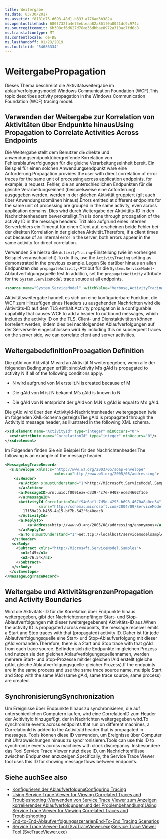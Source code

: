 ```yaml
---
title: Weitergabe
ms.date: 03/30/2017
ms.assetid: f8181e75-d693-48d1-b333-a776ad3b382a
ms.openlocfilehash: 680f732fa4e75eb1eaa82a861f0a0021dc9c974c
ms.sourcegitcommit: 6b308cf6d627d78ee36dbbae8972a310ac7fd6c8
ms.translationtype: MT
ms.contentlocale: de-DE
ms.lasthandoff: 01/23/2019
ms.locfileid: "54686334"
---
```

# <a name="propagation"></a><span data-ttu-id="6ebdc-102">Weitergabe</span><span class="sxs-lookup"><span data-stu-id="6ebdc-102">Propagation</span></span>
<span data-ttu-id="6ebdc-103">Dieses Thema beschreibt die Aktivitätsweitergabe im ablaufverfolgungsmodell Windows Communication Foundation (WCF).</span><span class="sxs-lookup"><span data-stu-id="6ebdc-103">This topic describes activity propagation in the Windows Communication Foundation (WCF) tracing model.</span></span>  
  
## <a name="using-propagation-to-correlate-activities-across-endpoints"></a><span data-ttu-id="6ebdc-104">Verwenden der Weitergabe zur Korrelation von Aktivitäten über Endpunkte hinaus</span><span class="sxs-lookup"><span data-stu-id="6ebdc-104">Using Propagation to Correlate Activities Across Endpoints</span></span>  
 <span data-ttu-id="6ebdc-105">Die Weitergabe stellt dem Benutzer die direkte und anwendungsendpunktübergreifende Korrelation von Fehlerablaufverfolgungen für die gleiche Verarbeitungseinheit bereit. Ein Beispiel für einen solchen Anwendungsendpunkt wäre eine Anforderung.</span><span class="sxs-lookup"><span data-stu-id="6ebdc-105">Propagation provides the user with direct correlation of error traces for the same unit of processing across application endpoints, for example, a request.</span></span> <span data-ttu-id="6ebdc-106">Fehler, die an unterschiedlichen Endpunkten für die gleiche Verarbeitungseinheit (beispielsweise eine Anforderung) ausgegeben werden, werden in der gleichen Aktivität gruppiert (gilt auch über Anwendungsdomänen hinaus).</span><span class="sxs-lookup"><span data-stu-id="6ebdc-106">Errors emitted at different endpoints for the same unit of processing are grouped in the same activity, even across application domains.</span></span> <span data-ttu-id="6ebdc-107">Dies wird durch Weitergabe der Aktivitäts-ID in den Nachrichtenheadern bewerkstelligt.</span><span class="sxs-lookup"><span data-stu-id="6ebdc-107">This is done through propagation of the activity ID in the message headers.</span></span> <span data-ttu-id="6ebdc-108">Tritt also aufgrund eines internen Serverfehlers ein Timeout für einen Client auf, erscheinen beide Fehler bei der direkten Korrelation in der gleichen Aktivität.</span><span class="sxs-lookup"><span data-stu-id="6ebdc-108">Therefore, if a client times out because of an internal error in the server, both errors appear in the same activity for direct correlation.</span></span>  
  
 <span data-ttu-id="6ebdc-109">Verwenden Sie hierzu die `ActivityTracing`-Einstellung (wie im vorherigen Beispiel veranschaulicht).</span><span class="sxs-lookup"><span data-stu-id="6ebdc-109">To do this, use the `ActivityTracing` setting as demonstrated in the previous example.</span></span> <span data-ttu-id="6ebdc-110">Legen Sie darüber hinaus an allen Endpunkten das `propagateActivity`-Attribut für die `System.ServiceModel`-Ablaufverfolgungsquelle fest.</span><span class="sxs-lookup"><span data-stu-id="6ebdc-110">In addition, set the `propagateActivity` attribute for the `System.ServiceModel` trace source at all endpoints.</span></span>  
  
```xml  
<source name="System.ServiceModel" switchValue="Verbose,ActivityTracing" propagateActivity="true" >  
```  
  
 <span data-ttu-id="6ebdc-111">Aktivitätsweitergabe handelt es sich um eine konfigurierbare Funktion, die WCF zum Hinzufügen eines Headers zu ausgehenden Nachrichten wird die Aktivitäts-ID auf dem TLS enthält.</span><span class="sxs-lookup"><span data-stu-id="6ebdc-111">Activity propagation is a configurable capability that causes WCF to add a header to outbound messages, which includes the activity ID on the TLS.</span></span> <span data-ttu-id="6ebdc-112">Client- und Dienstaktivitäten können korreliert werden, indem dies bei nachfolgenden Ablaufverfolgungen auf der Serverseite eingeschlossen wird.</span><span class="sxs-lookup"><span data-stu-id="6ebdc-112">By including this on subsequent traces on the server side, we can correlate client and server activities.</span></span>  
  
## <a name="propagation-definition"></a><span data-ttu-id="6ebdc-113">Weitergabedefinition</span><span class="sxs-lookup"><span data-stu-id="6ebdc-113">Propagation Definition</span></span>  
 <span data-ttu-id="6ebdc-114">Die gAId von Aktivität M wird an Aktivität N weitergegeben, wenn alle der folgenden Bedingungen erfüllt sind:</span><span class="sxs-lookup"><span data-stu-id="6ebdc-114">Activity M’s gAId is propagated to activity N if all of the following conditions apply.</span></span>  
  
-   <span data-ttu-id="6ebdc-115">N wird aufgrund von M erstellt.</span><span class="sxs-lookup"><span data-stu-id="6ebdc-115">N is created because of M</span></span>  
  
-   <span data-ttu-id="6ebdc-116">Die gAId von M ist N bekannt.</span><span class="sxs-lookup"><span data-stu-id="6ebdc-116">M’s gAId is known to N</span></span>  
  
-   <span data-ttu-id="6ebdc-117">Die gAId von N entspricht der gAId von M.</span><span class="sxs-lookup"><span data-stu-id="6ebdc-117">N's gAId is equal to M’s gAId.</span></span>  
  
 <span data-ttu-id="6ebdc-118">Die gAId wird über den ActivityId-Nachrichtenheader weitergegeben (wie im folgenden XML-Schema gezeigt):</span><span class="sxs-lookup"><span data-stu-id="6ebdc-118">The gAId is propagated through the ActivityId message header, as illustrated in the following XML schema.</span></span>  
  
```xml  
<xsd:element name="ActivityId" type="integer" minOccurs="0">  
  <xsd:attribute name="CorrelationId" type="integer" minOccurs="0"/>  
</xsd:element>  
```  
  
 <span data-ttu-id="6ebdc-119">Im Folgenden finden Sie ein Beispiel für den Nachrichtenheader:</span><span class="sxs-lookup"><span data-stu-id="6ebdc-119">The following is an example of the message header.</span></span>  
  
```xml  
<MessageLogTraceRecord>  
  <s:Envelope xmlns:s="http://www.w3.org/2003/05/soap-envelope"
                      xmlns:a="http://www.w3.org/2005/08/addressing">  
    <s:Header>  
      <a:Action s:mustUnderstand="1">http://Microsoft.ServiceModel.Samples/ICalculator/Subtract  
      </a:Action>  
      <a:MessageID>urn:uuid:f0091eae-d339-4c7e-9408-ece34602f1ce  
      </a:MessageID>  
      <ActivityId CorrelationId="f94c6af1-7d5d-4295-b693-4670a8a0ce34"
               xmlns="http://schemas.microsoft.com/2004/09/ServiceModel/Diagnostics">  
        17f59a29-b435-4a15-bf7b-642ffc40eac8  
      </ActivityId>  
      <a:ReplyTo>  
          <a:Address>http://www.w3.org/2005/08/addressing/anonymous</a:Address>  
      </a:ReplyTo>  
      <a:To s:mustUnderstand="1">net.tcp://localhost/servicemodelsamples/service</a:To>  
   </s:Header>  
   <s:Body>  
     <Subtract xmlns="http://Microsoft.ServiceModel.Samples">  
       <n1>145</n1>  
       <n2>76.54</n2>  
     </Subtract>  
   </s:Body>  
  </s:Envelope>  
</MessageLogTraceRecord>  
```  
  
## <a name="propagation-and-activity-boundaries"></a><span data-ttu-id="6ebdc-120">Weitergabe und Aktivitätsgrenzen</span><span class="sxs-lookup"><span data-stu-id="6ebdc-120">Propagation and Activity Boundaries</span></span>  
 <span data-ttu-id="6ebdc-121">Wird die Aktivitäts-ID für die Korrelation über Endpunkte hinaus weitergegeben, gibt der Nachrichtenempfänger Start- und Stop-Ablaufverfolgungen mit dieser (weitergegebenen) Aktivitäts-ID aus.</span><span class="sxs-lookup"><span data-stu-id="6ebdc-121">When the activity ID is propagated across endpoints, the message receiver emits a Start and Stop traces with that (propagated) activity ID.</span></span> <span data-ttu-id="6ebdc-122">Daher ist für jede Ablaufverfolgungsquelle eine Start- und Stop-Ablaufverfolgung mit dieser gAId vorhanden.</span><span class="sxs-lookup"><span data-stu-id="6ebdc-122">Therefore, there is a Start and Stop trace with that gAId from each trace source.</span></span> <span data-ttu-id="6ebdc-123">Befinden sich die Endpunkte im gleichen Prozess und nutzen sie den gleichen Ablaufverfolgungsquellennamen, werden mehrere Start- und Stop-Prozesse mit der gleichen lAId erstellt (gleiche gAId, gleiche Ablaufverfolgungsquelle, gleicher Prozess).</span><span class="sxs-lookup"><span data-stu-id="6ebdc-123">If the endpoints are in the same process and use the same trace source name, multiple Start and Stop with the same lAId (same gAId, same trace source, same process) are created.</span></span>  
  
## <a name="synchronization"></a><span data-ttu-id="6ebdc-124">Synchronisierung</span><span class="sxs-lookup"><span data-stu-id="6ebdc-124">Synchronization</span></span>  
 <span data-ttu-id="6ebdc-125">Um Ereignisse über Endpunkte hinaus zu synchronisieren, die auf unterschiedlichen Computern laufen, wird eine CorrelationID zum Header der AcitivityId hinzugefügt, der in Nachrichten weitergegeben wird.</span><span class="sxs-lookup"><span data-stu-id="6ebdc-125">To synchronize events across endpoints that run on different machines, a CorrelationId is added to the ActivityId header that is propagated in messages.</span></span> <span data-ttu-id="6ebdc-126">Tools können diese ID verwenden, um Ereignisse über Computer mit Uhrabweichungen hinaus zu synchronisieren.</span><span class="sxs-lookup"><span data-stu-id="6ebdc-126">Tools can use this ID to synchronize events across machines with clock discrepancy.</span></span> <span data-ttu-id="6ebdc-127">Insbesondere das Tool Service Trace Viewer nutzt diese ID, um Nachrichtenflüsse zwischen Endpunkten anzuzeigen.</span><span class="sxs-lookup"><span data-stu-id="6ebdc-127">Specifically, the Service Trace Viewer tool uses this ID for showing message flows between endpoints.</span></span>  
  
## <a name="see-also"></a><span data-ttu-id="6ebdc-128">Siehe auch</span><span class="sxs-lookup"><span data-stu-id="6ebdc-128">See also</span></span>
- [<span data-ttu-id="6ebdc-129">Konfigurieren der Ablaufverfolgung</span><span class="sxs-lookup"><span data-stu-id="6ebdc-129">Configuring Tracing</span></span>](../../../../../docs/framework/wcf/diagnostics/tracing/configuring-tracing.md)
- [<span data-ttu-id="6ebdc-130">Using Service Trace Viewer for Viewing Correlated Traces and Troubleshooting (Verwenden von Service Trace Viewer zum Anzeigen korrelierender Ablaufverfolgungen und der Problembehandlung)</span><span class="sxs-lookup"><span data-stu-id="6ebdc-130">Using Service Trace Viewer for Viewing Correlated Traces and Troubleshooting</span></span>](../../../../../docs/framework/wcf/diagnostics/tracing/using-service-trace-viewer-for-viewing-correlated-traces-and-troubleshooting.md)
- [<span data-ttu-id="6ebdc-131">End-to-End-Ablaufverfolgungsszenarien</span><span class="sxs-lookup"><span data-stu-id="6ebdc-131">End-To-End Tracing Scenarios</span></span>](../../../../../docs/framework/wcf/diagnostics/tracing/end-to-end-tracing-scenarios.md)
- [<span data-ttu-id="6ebdc-132">Service Trace Viewer-Tool (SvcTraceViewer.exe)</span><span class="sxs-lookup"><span data-stu-id="6ebdc-132">Service Trace Viewer Tool (SvcTraceViewer.exe)</span></span>](../../../../../docs/framework/wcf/service-trace-viewer-tool-svctraceviewer-exe.md)
